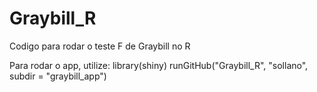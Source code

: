 # Graybill_R
Codigo para rodar o teste F de Graybill no R

Para rodar o app, utilize: 
library(shiny)
runGitHub("Graybill_R", "sollano", subdir = "graybill_app")
